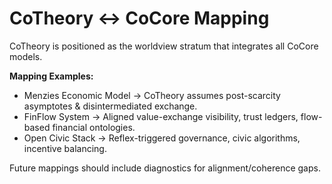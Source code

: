 # CoTheory ↔ CoCore Mapping
CoTheory is positioned as the worldview stratum that integrates all CoCore models.

**Mapping Examples:**
- Menzies Economic Model → CoTheory assumes post-scarcity asymptotes & disintermediated exchange.
- FinFlow System → Aligned value-exchange visibility, trust ledgers, flow-based financial ontologies.
- Open Civic Stack → Reflex-triggered governance, civic algorithms, incentive balancing.

Future mappings should include diagnostics for alignment/coherence gaps.
